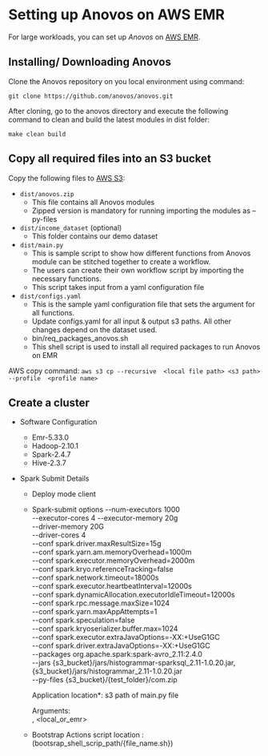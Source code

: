 # Setting up Anovos on AWS EMR

For large workloads, you can set up _Anovos_ on [AWS EMR](https://aws.amazon.com/emr/).

## Installing/ Downloading Anovos

Clone the Anovos repository on you local environment using command:

`git clone https://github.com/anovos/anovos.git`


After cloning, go to the anovos directory and execute the following command to clean and build the latest modules in dist folder:

`make clean build`

## Copy all required files into an S3 bucket

Copy the following files to [AWS S3](https://aws.amazon.com/s3/):

- `dist/anovos.zip`
    -	This file contains all Anovos modules
    -	Zipped version is mandatory for running importing the modules as –py-files
- `dist/income_dataset` (optional)
    -	This folder contains our demo dataset
- `dist/main.py`
    -	This is sample script to show how different functions from Anovos module can be stitched together to create a workflow.
    -	The users can create their own workflow script by importing the necessary functions.
    -	This script takes input from a yaml configuration file
- `dist/configs.yaml`
    -	This is the sample yaml configuration file that sets the argument for all functions.
    -	Update configs.yaml for all input & output s3 paths. All other changes depend on the dataset used.
    - bin/req_packages_anovos.sh
    -	This shell script is used to install all required packages to run Anovos on EMR 

AWS copy command:
`aws s3 cp --recursive  <local file path> <s3 path> --profile  <profile name>`

##  Create a cluster

-   Software Configuration 
    - Emr-5.33.0 
	- Hadoop-2.10.1 
	- Spark-2.4.7 
	- Hive-2.3.7 

- Spark Submit Details
    - Deploy mode client
    - Spark-submit options
        --num-executors 1000  
        --executor-cores 4 
        --executor-memory 20g  
        --driver-memory 20G  
        --driver-cores 4  
        --conf spark.driver.maxResultSize=15g  
        --conf spark.yarn.am.memoryOverhead=1000m  
        --conf spark.executor.memoryOverhead=2000m  
        --conf spark.kryo.referenceTracking=false  
        --conf spark.network.timeout=18000s  
        --conf spark.executor.heartbeatInterval=12000s  
        --conf spark.dynamicAllocation.executorIdleTimeout=12000s  
        --conf spark.rpc.message.maxSize=1024  
        --conf spark.yarn.maxAppAttempts=1  
        --conf spark.speculation=false  
        --conf spark.kryoserializer.buffer.max=1024  
        --conf spark.executor.extraJavaOptions=-XX:+UseG1GC  
        --conf spark.driver.extraJavaOptions=-XX:+UseG1GC  
        --packages org.apache.spark:spark-avro_2.11:2.4.0  
        --jars {s3_bucket}/jars/histogrammar-sparksql_2.11-1.0.20.jar,{s3_bucket}/jars/histogrammar_2.11-1.0.20.jar  
        --py-files {s3_bucket}/{test_folder}/com.zip 
        
        Application location*: s3 path of main.py file 
        
        Arguments:  
        <path to config.yaml>, <local_or_emr> 
    - Bootstrap Actions 
        script location : (bootsrap_shell_scrip_path/{file_name.sh})

